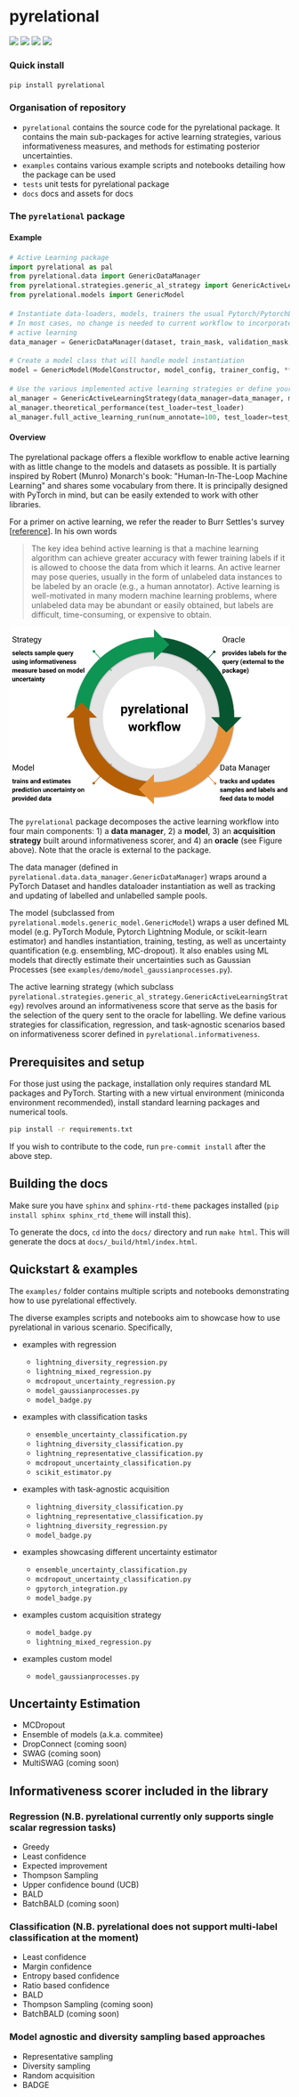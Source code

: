 # pyrelational

<p>
    <a alt="coverage">
        <img src="https://img.shields.io/badge/coverage-92%25-green" /></a>
    <a alt="semver">
        <img src="https://img.shields.io/badge/semver-0.1.3-blue" /></a>
    <a alt="documentation" href="https://pyrelational.readthedocs.io/en/latest/index.html">
        <img src="https://img.shields.io/badge/documentation-online-orange" /></a>
    <a alt="pypi" href="https://pypi.org/project/pyrelational/">
        <img src="https://img.shields.io/badge/pypi-online-yellow" /></a>
</p>

### Quick install

`pip install pyrelational`


### Organisation of repository

- `pyrelational` contains the source code for the pyrelational package. It contains the main sub-packages for active learning strategies, various informativeness measures, and methods for estimating posterior uncertainties.
- `examples` contains various example scripts and notebooks detailing how the package can be used
- `tests` unit tests for pyrelational package
- `docs` docs and assets for docs

### The `pyrelational` package

#### Example

```python
# Active Learning package
import pyrelational as pal
from pyrelational.data import GenericDataManager
from pyrelational.strategies.generic_al_strategy import GenericActiveLearningStrategy
from pyrelational.models import GenericModel

# Instantiate data-loaders, models, trainers the usual Pytorch/PytorchLightning way
# In most cases, no change is needed to current workflow to incorporate
# active learning
data_manager = GenericDataManager(dataset, train_mask, validation_mask, test_mask)

# Create a model class that will handle model instantiation
model = GenericModel(ModelConstructor, model_config, trainer_config, **kwargs)

# Use the various implemented active learning strategies or define your own
al_manager = GenericActiveLearningStrategy(data_manager=data_manager, model=model)
al_manager.theoretical_performance(test_loader=test_loader)
al_manager.full_active_learning_run(num_annotate=100, test_loader=test_loader)
```

#### Overview


The pyrelational package offers a flexible workflow to enable active learning with as little change to the models and datasets as possible. It is partially inspired by Robert (Munro) Monarch's book: "Human-In-The-Loop Machine Learning" and shares some vocabulary from there. It is principally designed with PyTorch in mind, but can be easily extended to work with other libraries.

For a primer on active learning, we refer the reader to Burr Settles's survey [[reference](https://burrsettles.com/pub/settles.activelearning.pdf)]. In his own words
> The key idea behind active learning is that a machine learning algorithm can
achieve greater accuracy with fewer training labels if it is allowed to choose the
data from which it learns. An active learner may pose queries, usually in the form
of unlabeled data instances to be labeled by an oracle (e.g., a human annotator).
Active learning is well-motivated in many modern machine learning problems,
where unlabeled data may be abundant or easily obtained, but labels are difficult,
time-consuming, or expensive to obtain.

![Overview](docs/images/active_learning_loop.png "Overview")

The `pyrelational` package decomposes the active learning workflow into four main components: 1) a **data manager**, 2) a **model**, 3) an **acquisition strategy** built around informativeness scorer, and 4) an **oracle** (see Figure above). Note that the oracle is external to the package.

The data manager (defined in `pyrelational.data.data_manager.GenericDataManager`) wraps around a PyTorch Dataset and handles dataloader instantiation as well as tracking and updating of labelled and unlabelled sample pools.

The model (subclassed from `pyrelational.models.generic_model.GenericModel`) wraps a user defined ML model (e.g. PyTorch Module, Pytorch Lightning Module, or scikit-learn estimator) and handles instantiation, training, testing, as well as uncertainty quantification (e.g. ensembling, MC-dropout). It also enables using ML models that directly estimate their uncertainties such as Gaussian Processes (see `examples/demo/model_gaussianprocesses.py`).

The active learning strategy (which subclass `pyrelational.strategies.generic_al_strategy.GenericActiveLearningStrategy`) revolves around an informativeness score that serve as the basis for the selection of the query sent to the oracle for labelling. We define various strategies for classification, regression, and task-agnostic scenarios based on informativeness scorer defined in `pyrelational.informativeness`.

## Prerequisites and setup

For those just using the package, installation only requires standard ML packages and PyTorch. Starting with a new virtual environment (miniconda environment recommended), install standard learning packages and numerical tools.

```bash
pip install -r requirements.txt
```

If you wish to contribute to the code, run `pre-commit install` after the above step.

## Building the docs

Make sure you have `sphinx` and `sphinx-rtd-theme` packages installed (`pip install sphinx sphinx_rtd_theme` will install this).

To generate the docs, `cd` into the `docs/` directory and run `make html`. This will generate the docs
at `docs/_build/html/index.html`.


## Quickstart & examples
The `examples/` folder contains multiple scripts and notebooks demonstrating how to use pyrelational effectively.

The diverse examples scripts and notebooks aim to showcase how to use pyrelational in various scenario. Specifically,

- examples with regression
  - `lightning_diversity_regression.py`
  - `lightning_mixed_regression.py`
  - `mcdropout_uncertainty_regression.py`
  - `model_gaussianprocesses.py`
  - `model_badge.py`

- examples with classification tasks
  - `ensemble_uncertainty_classification.py`
  - `lightning_diversity_classification.py`
  - `lightning_representative_classification.py`
  - `mcdropout_uncertainty_classification.py`
  - `scikit_estimator.py`

- examples with task-agnostic acquisition
  - `lightning_diversity_classification.py`
  - `lightning_representative_classification.py`
  - `lightning_diversity_regression.py`
  - `model_badge.py`

- examples showcasing different uncertainty estimator
  - `ensemble_uncertainty_classification.py`
  - `mcdropout_uncertainty_classification.py`
  - `gpytorch_integration.py`
  - `model_badge.py`

- examples custom acquisition strategy
  - `model_badge.py`
  - `lightning_mixed_regression.py`

- examples custom model
  - `model_gaussianprocesses.py`

## Uncertainty Estimation

- MCDropout
- Ensemble of models (a.k.a. commitee)
- DropConnect (coming soon)
- SWAG (coming soon)
- MultiSWAG (coming soon)

## Informativeness scorer included in the library

### Regression (N.B. pyrelational currently only supports single scalar regression tasks)

- Greedy
- Least confidence
- Expected improvement
- Thompson Sampling
- Upper confidence bound (UCB)
- BALD
- BatchBALD (coming soon)

### Classification (N.B. pyrelational does not support multi-label classification at the moment)

- Least confidence
- Margin confidence
- Entropy based confidence
- Ratio based confidence
- BALD
- Thompson Sampling (coming soon)
- BatchBALD (coming soon)


### Model agnostic and diversity sampling based approaches

- Representative sampling
- Diversity sampling
- Random acquisition
- BADGE
